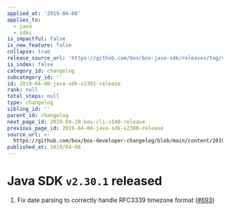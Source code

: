 ```yaml
---
applied_at: '2019-04-08'
applies_to:
  - java
  - sdks
is_impactful: false
is_new_feature: false
collapse: true
release_source_url: 'https://github.com/box/box-java-sdk/releases/tag/v2.30.1'
is_index: false
category_id: changelog
subcategory_id: ''
id: 2019-04-08-java-sdk-v2301-release
rank: null
total_steps: null
type: changelog
sibling_id: ''
parent_id: changelog
next_page_id: 2019-04-10-box-cli-v140-release
previous_page_id: 2019-04-04-java-sdk-v2300-release
source_url: >-
  https://github.com/box/box-developer-changelog/blob/main/content/2019/04-08-java-sdk-v2301-release.md
published_at: 2019/04-08
---
```

# Java SDK `v2.30.1` released

1. Fix date parsing to correctly handle RFC3339 timezone format ([#693](https://github.com/box/box-java-sdk/pull/693))